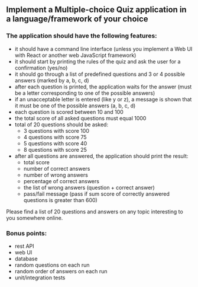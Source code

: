 ## Implement a Multiple-choice Quiz application in a language/framework of your choice

### The application should have the following features:

* it should have a command line interface (unless you implement a Web UI with React or another web JavaScript framework)
* it should start by printing the rules of the quiz and ask the user for a confirmation (yes/no)
* it should go through a list of predefined questions and 3 or 4 possible answers (marked by a, b, c, d)
* after each question is printed, the application waits for the answer (must be a letter corresponding to one of the possible answers)
* if an unacceptable letter is entered (like y or z), a message is shown that it must be one of the possible answers (a, b, c, d)
* each question is scored between 10 and 100
* the total score of all asked questions must equal 1000
* total of 20 questions should be asked:
    * 3 questions with score 100
    * 4 questions with score 75
    * 5 questions with score 40
    * 8 questions with score 25
* after all questions are answered, the application should print the result:
    * total score
    * number of correct answers
    * number of wrong answers
    * percentage of correct answers
    * the list of wrong answers (question + correct answer)
    * pass/fail message (pass if sum score of correctly answered questions is greater than 600)

Please find a list of 20 questions and answers on any topic interesting to you somewhere online. 

### Bonus points:

* rest API
* web UI
* database
* random questions on each run
* random order of answers on each run
* unit/integration tests